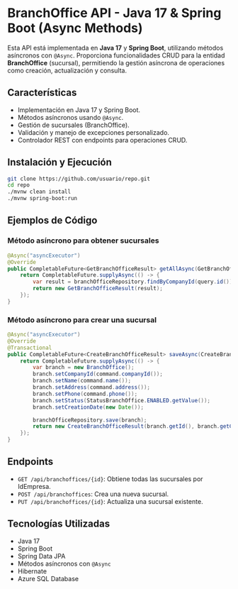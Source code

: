 # BranchOffice API - Java 17 & Spring Boot (Async Methods)

Esta API está implementada en **Java 17** y **Spring Boot**, utilizando métodos asíncronos con `@Async`. Proporciona funcionalidades CRUD para la entidad **BranchOffice** (sucursal), permitiendo la gestión asíncrona de operaciones como creación, actualización y consulta.

## Características

- Implementación en Java 17 y Spring Boot.
- Métodos asíncronos usando `@Async`.
- Gestión de sucursales (BranchOffice).
- Validación y manejo de excepciones personalizado.
- Controlador REST con endpoints para operaciones CRUD.

## Instalación y Ejecución

```bash
git clone https://github.com/usuario/repo.git
cd repo
./mvnw clean install
./mvnw spring-boot:run
```

## Ejemplos de Código

### Método asíncrono para obtener sucursales
```java
@Async("asyncExecutor")
@Override
public CompletableFuture<GetBranchOfficeResult> getAllAsync(GetBranchOfficeQuery query) {
    return CompletableFuture.supplyAsync(() -> {
        var result = branchOfficeRepository.findByCompanyId(query.id());
        return new GetBranchOfficeResult(result);
    });
}
```

### Método asíncrono para crear una sucursal
```java
@Async("asyncExecutor")
@Override
@Transactional
public CompletableFuture<CreateBranchOfficeResult> saveAsync(CreateBranchOfficeCommand command) {
    return CompletableFuture.supplyAsync(() -> {
        var branch = new BranchOffice();
        branch.setCompanyId(command.companyId());
        branch.setName(command.name());
        branch.setAddress(command.address());
        branch.setPhone(command.phone());
        branch.setStatus(StatusBranchOffice.ENABLED.getValue());
        branch.setCreationDate(new Date());

        branchOfficeRepository.save(branch);
        return new CreateBranchOfficeResult(branch.getId(), branch.getCompanyId(), branch.getName(), branch.getCreationDate());
    });
}
```

## Endpoints

- `GET /api/branchoffices/{id}`: Obtiene todas las sucursales por IdEmpresa.
- `POST /api/branchoffices`: Crea una nueva sucursal.
- `PUT /api/branchoffices/{id}`: Actualiza una sucursal existente.

## Tecnologías Utilizadas

- Java 17
- Spring Boot
- Spring Data JPA
- Métodos asíncronos con `@Async`
- Hibernate
- Azure SQL Database



